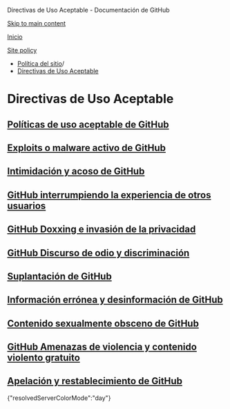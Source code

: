 Directivas de Uso Aceptable - Documentación de GitHub

[Skip to main content](#main-content)

[Inicio](/es)

[Site policy](/es/site-policy)

* [Política del sitio](/es/site-policy)/
* [Directivas de Uso Aceptable](/es/site-policy/acceptable-use-policies)

Directivas de Uso Aceptable
==========

[Políticas de uso aceptable de GitHub](/es/site-policy/acceptable-use-policies/github-acceptable-use-policies)
----------

[Exploits o malware activo de GitHub](/es/site-policy/acceptable-use-policies/github-active-malware-or-exploits)
----------

[Intimidación y acoso de GitHub](/es/site-policy/acceptable-use-policies/github-bullying-and-harassment)
----------

[GitHub interrumpiendo la experiencia de otros usuarios](/es/site-policy/acceptable-use-policies/github-disrupting-the-experience-of-other-users)
----------

[GitHub Doxxing e invasión de la privacidad](/es/site-policy/acceptable-use-policies/github-doxxing-and-invasion-of-privacy)
----------

[GitHub Discurso de odio y discriminación](/es/site-policy/acceptable-use-policies/github-hate-speech-and-discrimination)
----------

[Suplantación de GitHub](/es/site-policy/acceptable-use-policies/github-impersonation)
----------

[Información errónea y desinformación de GitHub](/es/site-policy/acceptable-use-policies/github-misinformation-and-disinformation)
----------

[Contenido sexualmente obsceno de GitHub](/es/site-policy/acceptable-use-policies/github-sexually-obscene-content)
----------

[GitHub Amenazas de violencia y contenido violento gratuito](/es/site-policy/acceptable-use-policies/github-threats-of-violence-and-gratuitously-violent-content)
----------

[Apelación y restablecimiento de GitHub](/es/site-policy/acceptable-use-policies/github-appeal-and-reinstatement)
----------

{"resolvedServerColorMode":"day"}
